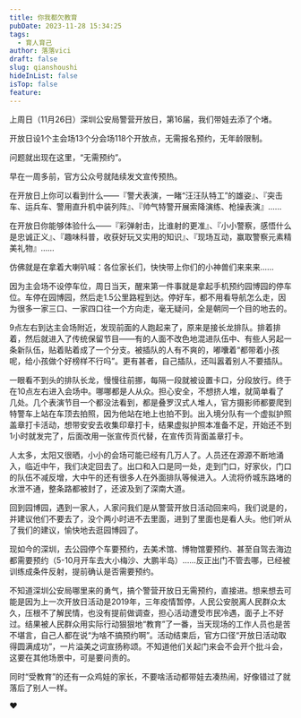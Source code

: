 ```yaml
---
title: 你我都欠教育
pubDate: 2023-11-28 15:34:25
tags:
  - 育人育己
author: 落落vici
draft: false
slug: qianshoushi
hideInList: false
isTop: false
feature:
---
```

上周日（11月26日）深圳公安局警营开放日，第16届，我们带娃去添了个堵。

开放日设1个主会场13个分会场118个开放点，无需报名预约，无年龄限制。

问题就出现在这里，“无需预约”。

早在一周多前，官方公众号就陆续发文宣传预热。

在开放日上你可以看到什么——『警犬表演，一睹“汪汪队特工”的雄姿』、『突击车、运兵车、警用直升机中装列阵』、『帅气特警开展索降演练、枪操表演』……

在开放日你能够体验什么——『彩弹射击，比谁射的更准』、『小小警察，感悟什么是忠诚正义』、『趣味科普，收获好玩又实用的知识』、『现场互动，赢取警察元素精美礼物』……

仿佛就是在拿着大喇叭喊：各位家长们，快快带上你们的小神兽们来来来......

因为主会场不设停车位，周日当天，醒来第一件事就是拿起手机预约园博园的停车位。车停在园博园，然后走1.5公里路程到达。停好车，都不用看导航怎么走，因为很多一家三口、一家四口往一个方向走，毫无疑问，全是朝同一个目的地去的。

9点左右到达主会场附近，发现前面的人跑起来了，原来是接长龙排队。排着排着，然后就进入了传统保留节目——有的人面不改色地混进队伍中、有些人另起一条新队伍，贴着贴着成了一个分支。被插队的人有不爽的，嘟囔着“都带着小孩呢，给小孩做个好榜样不行吗”。更有甚者，自己插队，还叫嚣着别人不要插队。

一眼看不到头的排队长龙，慢慢往前挪，每隔一段就被设置卡口，分段放行。终于在10点左右进入会场中。哪哪都是人从众。担心安全，不想挤人堆，就简单看了几处。几个表演节目一个都没法看到，都是叠罗汉式人堆人，官方摄影师都要爬到特警车上站在车顶去拍照，因为他站在地上也拍不到。出入境分队有一个虚拟护照盖章打卡活动，想带安安去收集印章打卡，结果虚拟护照本准备不足，开始还不到1小时就发完了，后面改用一张宣传页代替，在宣传页背面盖章打卡。

人太多，太阳又很晒，小小的会场可能已经有几万人了。人员还在源源不断地涌入，临近中午，我们决定回去了。出口和入口是同一处，走到门口，好家伙，门口的队伍不减反增，大中午的还有很多人在外面排队等候进入。人流将侨城东路堵的水泄不通，整条路都被封了，还波及到了深南大道。

回到园博园，遇到一家人，人家问我们是从警营开放日活动回来吗，我们说是的，并建议他们不要去了，没个两小时进不去里面，进到了里面也是看人头。他们听从了我们的建议，愉快地去逛园博园了。

现如今的深圳，去公园停个车要预约，去美术馆、博物馆要预约、甚至自驾去海边都需要预约（5-10月开车去大小梅沙、大鹏半岛）……反正出门不管去哪，已经被训练成条件反射，提前确认是否需要预约。

不知道深圳公安局哪里来的勇气，搞个警营开放日无需预约，直接进。想来想去可能是因为上一次开放日活动是2019年，三年疫情暂停，人民公安脱离人民群众太久，压根不了解民情，也没有提前做调查，担心活动遭受市民冷遇，面子上不好过。结果被人民群众用实际行动狠狠地“教育”了一番，当天现场的工作人员也是苦不堪言，自己人都在说“为啥不搞预约啊”。活动结束后，官方口径“开放日活动取得圆满成功”，一片溢美之词宣扬称颂。不知道他们关起门来会不会开个批斗会，这要在其他场景中，可是要问责的。

同时“受教育”的还有一众鸡娃的家长，不要啥活动都带娃去凑热闹，好像错过了就落后了别人一样。

❤